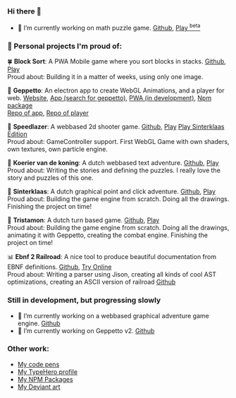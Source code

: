 ### Hi there 👋

- 🔭 I’m currently working on math puzzle game. [Github](https://github.com/matthijsgroen/pyramid-scheme), [Play <sup>beta</sup>](https://matthijsgroen.github.io/pyramid-scheme/)

### 🏁 Personal projects I'm proud of:

🍀 **Block Sort**: A PWA Mobile game where you sort blocks in stacks. [Github](https://github.com/matthijsgroen/block-sort), [Play](https://matthijsgroen.github.io/block-sort)  
Proud about: Building it in a matter of weeks, using only one image.

🌲 **Geppetto**: An electron app to create WebGL Animations, and a player for web. [Website](https://geppetto.js.org), [App (search for geppetto)](https://www.electronjs.org/apps/), [PWA (in development)](https://geppetto.js.org/app), [Npm package](https://www.npmjs.com/package/geppetto-player)  
[Repo of app](https://github.com/matthijsgroen/geppetto), [Repo of player](https://github.com/matthijsgroen/geppetto-player)

🚀 **Speedlazer**: A webbased 2d shooter game. [Github](https://github.com/speedlazer/speedlazer), [Play](https://speedlazer.net/) [Play Sinterklaas Edition](https://speedlazer.net/sint)  
Proud about: GameController support. First WebGL Game with own shaders, own textures, own particle engine.

📖 **Koerier van de koning**: A dutch webbased text adventure. [Github](https://github.com/matthijsgroen/tekst-avontuur), [Play](https://tekstavontuur.nl/)  
Proud about: Writing the stories and defining the puzzles. I really love the story and puzzles of this one.

🎁 **Sinterklaas**: A dutch graphical point and click adventure. [Github](https://github.com/matthijsgroen/sinterklaas), [Play](https://thaisi.itch.io/hiddo)  
Proud about: Building the game engine from scratch. Doing all the drawings. Finishing the project on time!

🎁 **Tristamon**: A dutch turn based game. [Github](https://github.com/matthijsgroen/sinterklaas2021), [Play](https://matthijsgroen.github.io/sinterklaas2021/)  
Proud about: Building the game engine from scratch. Doing all the drawings, animating it with Geppetto, creating the combat engine. Finishing the project on time!

📊 **Ebnf 2 Railroad**: A nice tool to produce beautiful documentation from EBNF definitions. [Github](https://github.com/matthijsgroen/ebnf2railroad), [Try Online](https://matthijsgroen.github.io/ebnf2railroad/)  
Proud about: Writing a parser using Jison, creating all kinds of cool AST optimizations, creating an ASCII version of railroad [Github](https://github.com/matthijsgroen/utf-railroad)

### Still in development, but progressing slowly
- 🔭 I’m currently working on a webbased graphical adventure game engine. [Github](https://github.com/matthijsgroen/point-n-click)
- 🔭 I’m currently working on Geppetto v2. [Github](https://github.com/matthijsgroen/geppetto)

### Other work:

- [My code pens](https://codepen.io/matthijsgroen)
- [My TypeHero profile](https://typehero.dev/@matthijsgroen)
- [My NPM Packages](https://www.npmjs.com/~thaisi)
- [My Deviant art](https://www.deviantart.com/thaisi)
